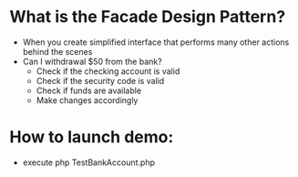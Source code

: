 # What is the Facade Design Pattern?
- When you create simplified interface that performs many other actions behind the scenes
- Can I withdrawal $50 from the bank?
  - Check if the checking account is valid
  - Check if the security code is valid
  - Check if funds are available
  - Make changes accordingly

# How to launch demo:
- execute php TestBankAccount.php